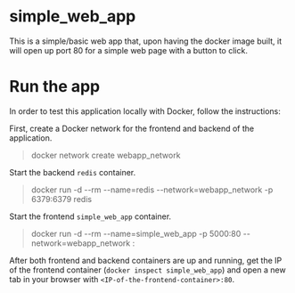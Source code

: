 # simple_web_app
This is a simple/basic web app that, upon having the docker image built, it will open up port 80 for a simple web page with a button to click.

# Run the app
In order to test this application locally with Docker, follow the instructions:

First, create a Docker network for the frontend and backend of the application.

>docker network create webapp_network

Start the backend `redis` container.

>docker run -d --rm --name=redis --network=webapp_network -p 6379:6379 redis

Start the frontend `simple_web_app` container.

>docker run -d --rm --name=simple_web_app -p 5000:80 --network=webapp_network <name-of-the-image>:<tag>

After both frontend and backend containers are up and running, get the IP of the frontend container (`docker inspect simple_web_app`) and open a new tab in your browser with `<IP-of-the-frontend-container>:80`.
